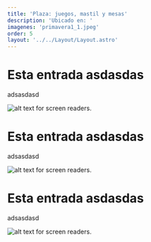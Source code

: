 ```yaml
---
title: 'Plaza: juegos, mastil y mesas'
description: 'Ubicado en: '
imagenes: 'primavera1_1.jpeg'
order: 5
layout: '../../Layout/Layout.astro'
---
```


# Esta entrada asdasdas

adsasdasd

![alt text for screen readers](https://firebasestorage.googleapis.com/v0/b/dsi-constructora.appspot.com/o/projects%2Festudio.jpeg?alt=media&token=1804f088-1935-4029-9efe-a725e1c98211 "Text to show on mouseover").
# Esta entrada asdasdas

adsasdasd

![alt text for screen readers](https://firebasestorage.googleapis.com/v0/b/dsi-constructora.appspot.com/o/projects%2Festudio.jpeg?alt=media&token=1804f088-1935-4029-9efe-a725e1c98211 "Text to show on mouseover").

# Esta entrada asdasdas

adsasdasd

![alt text for screen readers](https://firebasestorage.googleapis.com/v0/b/dsi-constructora.appspot.com/o/projects%2Festudio.jpeg?alt=media&token=1804f088-1935-4029-9efe-a725e1c98211 "Text to show on mouseover").
